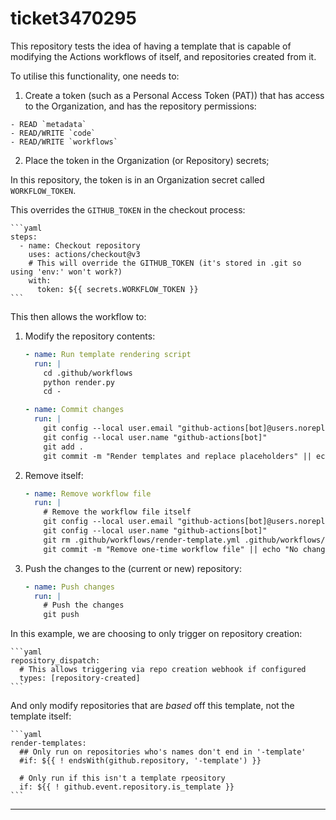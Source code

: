 # ticket3470295

This repository tests the idea of having a template that is capable of modifying the Actions workflows of itself, and repositories created from it.

To utilise this functionality, one needs to:

  1. Create a token (such as a Personal Access Token (PAT)) that has access to the Organization, and has the repository permissions:
    
    - READ `metadata`
    - READ/WRITE `code`
    - READ/WRITE `workflows`

  2. Place the token in the Organization (or Repository) secrets;

In this repository, the token is in an Organization secret called `WORKFLOW_TOKEN`.

This overrides the `GITHUB_TOKEN` in the checkout process:
    
    ```yaml
    steps:
      - name: Checkout repository
        uses: actions/checkout@v3
        # This will override the GITHUB_TOKEN (it's stored in .git so using 'env:' won't work?)
        with:
          token: ${{ secrets.WORKFLOW_TOKEN }}
    ```

This then allows the workflow to:

  1. Modify the repository contents:
      
      ```yaml
      - name: Run template rendering script
        run: |
          cd .github/workflows
          python render.py
          cd -
      
      - name: Commit changes
        run: |
          git config --local user.email "github-actions[bot]@users.noreply.github.com"
          git config --local user.name "github-actions[bot]"
          git add .
          git commit -m "Render templates and replace placeholders" || echo "No changes to commit"
      ```
  
  2. Remove itself:
      
      ```yaml
      - name: Remove workflow file
        run: |
          # Remove the workflow file itself
          git config --local user.email "github-actions[bot]@users.noreply.github.com"
          git config --local user.name "github-actions[bot]"
          git rm .github/workflows/render-template.yml .github/workflows/render.py
          git commit -m "Remove one-time workflow file" || echo "No changes to commit"
      ```
  
  3. Push the changes to the (current or new) repository:
      
      ```yaml
      - name: Push changes
        run: |
          # Push the changes
          git push
      ```

In this example, we are choosing to only trigger on repository creation:
    
    ```yaml
    repository_dispatch:
      # This allows triggering via repo creation webhook if configured
      types: [repository-created]
    ```

And only modify repositories that are _based_ off this template, not the
template itself:
    
    ```yaml
    render-templates:
      ## Only run on repositories who's names don't end in '-template'
      #if: ${{ ! endsWith(github.repository, '-template') }}
  
      # Only run if this isn't a template rpeository
      if: ${{ ! github.event.repository.is_template }}
    ```

----
[//]: # ( vim: set ts=4 sw=4 et cindent tw=80 ai si syn=markdown ft=markdown: )
